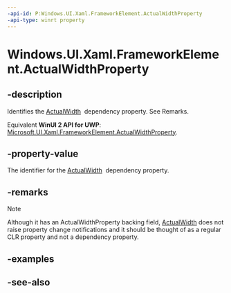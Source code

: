 ```yaml
---
-api-id: P:Windows.UI.Xaml.FrameworkElement.ActualWidthProperty
-api-type: winrt property
---
```


<!-- Property syntax
public Windows.UI.Xaml.DependencyProperty ActualWidthProperty { get; }
-->

# Windows.UI.Xaml.FrameworkElement.ActualWidthProperty

## -description
Identifies the [ActualWidth](frameworkelement_actualwidth.md)  dependency property. See Remarks.

Equivalent **WinUI 2 API for UWP**: [Microsoft.UI.Xaml.FrameworkElement.ActualWidthProperty](/windows/winui/api/microsoft.ui.xaml.frameworkelement.actualwidthproperty).

## -property-value
The identifier for the [ActualWidth](frameworkelement_actualwidth.md)  dependency property.

## -remarks
> [!NOTE]
> Although it has an ActualWidthProperty backing field, [ActualWidth](frameworkelement_actualwidth.md) does not raise property change notifications and it should be thought of as a regular CLR property and not a dependency property.

## -examples

## -see-also
